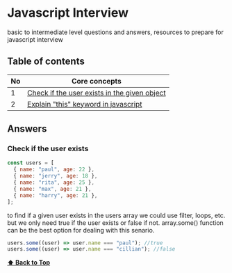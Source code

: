 # Javascript Interview

basic to intermediate level questions and answers, resources to prepare for javascript interview

## Table of contents

| No  | Core concepts                                                             |
| --- | ------------------------------------------------------------------------- |
| 1   | [Check if the user exists in the given object](#Check-if-the-user-exists) |
| 2   | [Explain "this" keyword in javascript](#header)                           |

## Answers

### Check if the user exists

```javascript
const users = [
  { name: "paul", age: 22 },
  { name: "jerry", age: 18 },
  { name: "rita", age: 25 },
  { name: "max", age: 21 },
  { name: "harry", age: 21 },
];
```

to find if a given user exists in the users array we could use filter, loops, etc. but we only need true if the user exists or false if not. array.some() function can be the best option for dealing with this senario.

```javascript
users.some((user) => user.name === "paul"); //true
users.some((user) => user.name === "cillian"); //false
```

**[⬆ Back to Top](#table-of-contents)**
